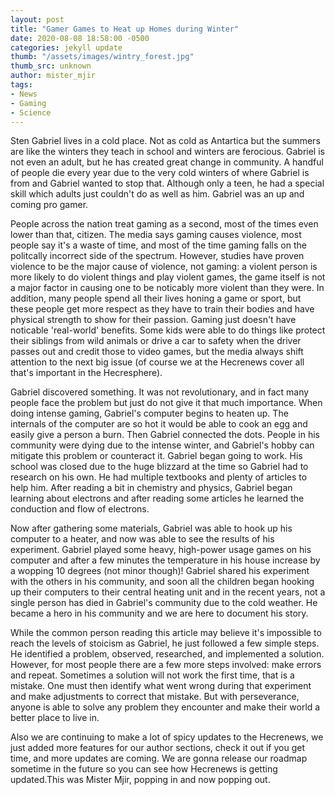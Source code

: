 ```yaml
---
layout: post
title: "Gamer Games to Heat up Homes during Winter"
date: 2020-08-08 18:58:00 -0500
categories: jekyll update
thumb: "/assets/images/wintry_forest.jpg"
thumb_src: unknown
author: mister_mjir
tags:
- News
- Gaming
- Science
---
```


Sten Gabriel lives in a cold place. Not as cold as Antartica but the summers are like the winters they teach in school and winters are ferocious. Gabriel is not even
an adult, but he has created great change in community. A handful of people die every year due to the very cold winters of where Gabriel is from and Gabriel wanted to
stop that. Although only a teen, he had a special skill which adults just couldn't do as well as him. Gabriel was an up and coming pro gamer.

People across the nation treat gaming as a second, most of the times even lower than that, citizen. The media says gaming causes violence, most people say it's a waste
of time, and most of the time gaming falls on the politcally incorrect side of the spectrum. However, studies have proven violence to be the major cause of violence,
not gaming: a violent person is more likely to do violent things and play violent games, the game itself is not a major factor in causing one to be noticably more
violent than they were. In addition, many people spend all their lives honing a game or sport, but these people get more respect as they have to train their bodies
and have physical strength to show for their passion. Gaming just doesn't have noticable 'real-world' benefits. Some kids were able to do things like protect their
siblings from wild animals or drive a car to safety when the driver passes out and credit those to video games, but the media always shift attention to the next big
issue (of course we at the Hecrenews cover all that's important in the Hecresphere).

Gabriel discovered something. It was not revolutionary, and in fact many people face the problem but just do not give it that much importance. When doing intense
gaming, Gabriel's computer begins to heaten up. The internals of the computer are so hot it would be able to cook an egg and easily give a person a burn. Then Gabriel
connected the dots. People in his community were dying due to the intense winter, and Gabriel's hobby can mitigate this problem or counteract it. Gabriel began going
to work. His school was closed due to the huge blizzard at the time so Gabriel had to research on his own. He had multiple textbooks and plenty of articles to help
him. After reading a bit in chemistry and physics, Gabriel began learning about electrons and after reading some articles he learned the conduction and flow of
electrons.

Now after gathering some materials, Gabriel was able to hook up his computer to a heater, and now was able to see the results of his experiment. Gabriel played some
heavy, high-power usage games on his computer and after a few minutes the temperature in his house increase by a wopping 10 degrees (not minor though)! Gabriel shared
his experiment with the others in his community, and soon all the children began hooking up their computers to their central heating unit and in the recent years,
not a single person has died in Gabriel's community due to the cold weather. He became a hero in his community and we are here to document his story.

While the common person reading this article may believe it's impossible to reach the levels of stoicism as Gabriel, he just followed a few simple steps. He identified
a problem, observed, researched, and implemented a solution. However, for most people there are a few more steps involved: make errors and repeat. Sometimes a solution
will not work the first time, that is a mistake. One must then identify what went wrong during that experiment and make adjustments to correct that mistake. But
with perseverance, anyone is able to solve any problem they encounter and make their world a better place to live in.

Also we are continuing to make a lot of spicy updates to the Hecrenews, we just added more features for our author sections, check it out if you get time, and more
updates are coming. We are gonna release our roadmap sometime in the future so you can see how Hecrenews is getting updated.This was Mister Mjir, popping in and now
popping out.
